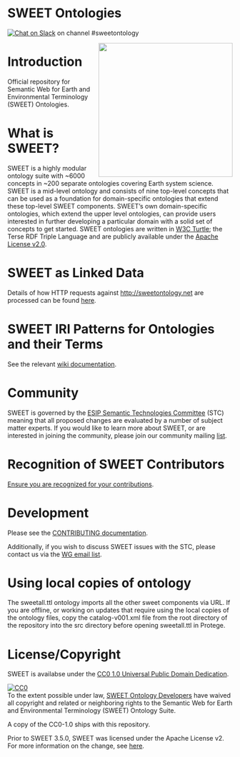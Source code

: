 # SWEET Ontologies

[![Chat on Slack](https://img.shields.io/badge/chat-on%20slack-ff69b4.svg)](https://esip-all.slack.com/) on channel #sweetontology 

<img src="https://www.esipfed.org/wp-content/uploads/2016/12/ESIP-final-logo.png" align="right" width="300" />

# Introduction
Official repository for Semantic Web for Earth and Environmental Terminology (SWEET) Ontologies.

# What is SWEET?
SWEET is a highly modular ontology suite with ~6000 concepts in ~200 separate ontologies covering Earth system science. SWEET is a mid-level ontology and consists of nine top-level concepts that can be used as a foundation for domain-specific ontologies that extend these top-level SWEET components. SWEET’s own domain-specific ontologies, which extend the upper level ontologies, can provide users interested in further developing a particular domain with a solid set of concepts to get started. SWEET ontologies are written in [W3C Turtle](https://www.w3.org/TR/turtle/); the Terse RDF Triple Language and are publicly available under the [Apache License v2.0](https://www.apache.org/licenses/LICENSE-2.0).

# SWEET as Linked Data
Details of how HTTP requests against http://sweetontology.net are processed can be found [here](https://github.com/ESIPFed/sweet/wiki/sweetontology.net).

# SWEET IRI Patterns for Ontologies and their Terms
See the relevant [wiki documentation](https://github.com/ESIPFed/sweet/wiki/SWEET-IRI-Patterns-for-Ontologies-and-their-Terms).

# Community
SWEET is governed by the [ESIP Semantic Technologies Committee](http://wiki.esipfed.org/index.php/Semantic_Technologies) (STC) meaning that all proposed changes are evaluated by a number of subject matter experts. If you would like to learn more about SWEET, or are interested in joining the community, please join our community mailing [list](http://lists.esipfed.org/mailman/listinfo/esip-semanticweb).

# Recognition of SWEET Contributors
[Ensure you are recognized for your contributions](https://github.com/ESIPFed/sweet/wiki/Recognition-of-SWEET-Contributors).

# Development
Please see the [CONTRIBUTING documentation](https://github.com/ESIPFed/sweet/blob/master/CONTRIBUTING.md).

Additionally, if you wish to discuss SWEET issues with the STC, please contact us via the [WG email list](http://lists.esipfed.org/mailman/listinfo/esip-semanticweb). 

# Using local copies of ontology
The sweetall.ttl ontology imports all the other sweet components via URL. If you are offline, or working on updates that require using the local copies of the ontology files, copy the catalog-v001.xml file from the root directory of the repository into the src directory before opening sweetall.ttl in Protege. 

# License/Copyright
SWEET is availabse under the [CC0 1.0 Universal Public Domain Dedication](https://creativecommons.org/publicdomain/zero/1.0/).
<p xmlns:dct="http://purl.org/dc/terms/">
  <a rel="license"
     href="http://creativecommons.org/publicdomain/zero/1.0/">
    <img src="http://i.creativecommons.org/p/zero/1.0/88x31.png" style="border-style: none;" alt="CC0" />
  </a>
  <br />
  To the extent possible under law,
  <a rel="dct:publisher"
     href="https://github.com/ESIPFed/sweet">
    <span property="dct:title">SWEET Ontology Developers</span></a>
  have waived all copyright and related or neighboring rights to the
  <span property="dct:title">Semantic Web for Earth and Environmental Terminology (SWEET) Ontology Suite</span>.
</p>
A copy of the CC0-1.0 ships with this repository.

Prior to SWEET 3.5.0, SWEET was licensed under the Apache License v2. For more information on the change, see [here](https://github.com/ESIPFed/sweet/issues/173).
